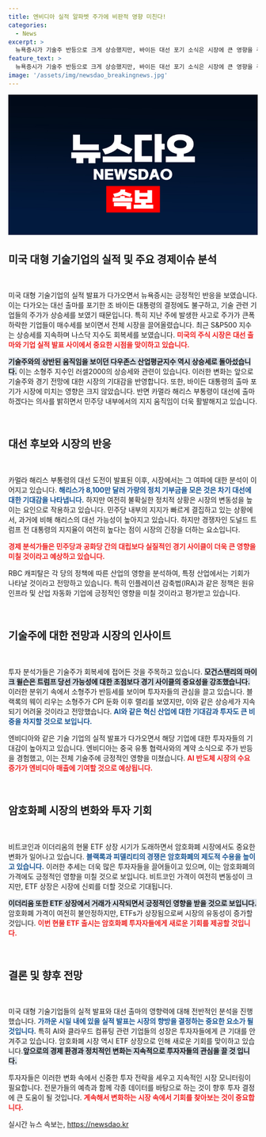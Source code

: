 ```yaml
---
title: 엔비디아 실적 알파벳 주가에 비판적 영향 미친다!
categories:
  - News
excerpt: >
  뉴욕증시가 기술주 반등으로 크게 상승했지만, 바이든 대선 포기 소식은 시장에 큰 영향을 주지 않았다. 카멀라 해리스가 민주당 후보로 나서며 정국이 급변하고, AI 기업들의 실적 기대감이 주목받고 있다.
feature_text: >
  뉴욕증시가 기술주 반등으로 크게 상승했지만, 바이든 대선 포기 소식은 시장에 큰 영향을 주지 않았다. 카멀라 해리스가 민주당 후보로 나서며 정국이 급변하고, AI 기업들의 실적 기대감이 주목받고 있다.
image: '/assets/img/newsdao_breakingnews.jpg'
---
```


<p><img src="/assets/img/newsdao_breakingnews.jpg" alt="koreaapp 속보" /></p>

<h2>미국 대형 기술기업의 실적 및 주요 경제이슈 분석</h2>

<p data-ke-size="size16">&nbsp;</p>

<p>미국 대형 기술기업의 실적 발표가 다가오면서 뉴욕증시는 긍정적인 반응을 보였습니다. 이는 다가오는 대선 출마를 포기한 조 바이든 대통령의 결정에도 불구하고, 기술 관련 기업들의 주가가 상승세를 보였기 때문입니다. 특히 지난 주에 발생한 사고로 주가가 큰폭 하락한 기업들이 매수세를 보이면서 전체 시장을 끌어올렸습니다. 최근 S&amp;P500 지수는 상승세를 지속하며 나스닥 지수도 회복세를 보였습니다. <b><span style="color: #ee2323;">미국의 주식 시장은 대선 출마와 기업 실적 발표 사이에서 중요한 시점을 맞이하고 있습니다.</span></b></p>

<p><b><span style="background-color: #21538527;">기술주와의 상반된 움직임을 보이던 다우존스 산업평균지수 역시 상승세로 돌아섰습니다.</span></b> 이는 소형주 지수인 러셀2000의 상승세와 관련이 있습니다. 이러한 변화는 앞으로 기술주와 경기 전망에 대한 시장의 기대감을 반영합니다. 또한, 바이든 대통령의 출마 포기가 시장에 미치는 영향은 크지 않았습니다. 반면 카멀라 해리스 부통령이 대선에 출마하겠다는 의사를 밝히면서 민주당 내부에서의 지지 움직임이 더욱 활발해지고 있습니다.</p>

<p data-ke-size="size16">&nbsp;</p> 

<h2>대선 후보와 시장의 반응</h2>

<p data-ke-size="size16">&nbsp;</p>

<p>카멀라 해리스 부통령의 대선 도전이 발표된 이후, 시장에서는 그 여파에 대한 분석이 이어지고 있습니다. <b><span style="color: #1a5490;">해리스가 8,100만 달러 가량의 정치 기부금을 모은 것은 차기 대선에 대한 기대감을 나타냅니다.</span></b> 하지만 여전히 불확실한 정치적 상황은 시장의 변동성을 높이는 요인으로 작용하고 있습니다. 민주당 내부의 지지가 빠르게 결집하고 있는 상황에서, 과거에 비해 해리스의 대선 가능성이 높아지고 있습니다. 하지만 경쟁자인 도널드 트럼프 전 대통령의 지지율이 여전히 높다는 점이 시장의 긴장을 더하는 요소입니다.</p>

<p><b><span style="color: #ee2323;">경제 분석가들은 민주당과 공화당 간의 대립보다 실질적인 경기 사이클이 더욱 큰 영향을 미칠 것이라고 예상하고 있습니다.</span></b></p>

<p>RBC 캐피탈은 각 당의 정책에 따른 산업의 영향을 분석하여, 특정 산업에서는 기회가 나타날 것이라고 전망하고 있습니다. 특히 인플레이션 감축법(IRA)과 같은 정책은 원유 인프라 및 산업 자동화 기업에 긍정적인 영향을 미칠 것이라고 평가받고 있습니다.</p>

<p data-ke-size="size16">&nbsp;</p> 

<h2>기술주에 대한 전망과 시장의 인사이트</h2>

<p data-ke-size="size16">&nbsp;</p>

<p>투자 분석가들은 기술주가 회복세에 접어든 것을 주목하고 있습니다. <b><span style="background-color: #21538527;">모건스탠리의 마이크 윌슨은 트럼프 당선 가능성에 대한 초점보다 경기 사이클의 중요성을 강조했습니다.</span></b> 이러한 분위기 속에서 소형주가 반등세를 보이며 투자자들의 관심을 끌고 있습니다. 블랙록의 웨이 리우는 소형주가 CPI 둔화 이후 랠리를 보였지만, 이와 같은 상승세가 지속되기 어려울 것이라고 전망했습니다. <b><span style="color: #1a5490;">AI와 같은 혁신 산업에 대한 기대감과 투자도 큰 비중을 차지할 것으로 보입니다.</span></b></p>

<p>엔비디아와 같은 기술 기업의 실적 발표가 다가오면서 해당 기업에 대한 투자자들의 기대감이 높아지고 있습니다. 엔비디아는 중국 유통 협력사와의 계약 소식으로 주가 반등을 경험했고, 이는 전체 기술주에 긍정적인 영향을 미쳤습니다. <b><span style="color: #ee2323;">AI 반도체 시장의 수요 증가가 엔비디아 매출에 기여할 것으로 예상됩니다.</span></b> </p>

<p data-ke-size="size16">&nbsp;</p> 

<h2>암호화폐 시장의 변화와 투자 기회</h2>

<p data-ke-size="size16">&nbsp;</p>

<p>비트코인과 이더리움의 현물 ETF 상장 시기가 도래하면서 암호화폐 시장에서도 중요한 변화가 일어나고 있습니다. <b><span style="color: #1a5490;">블랙록과 피델리티의 경쟁은 암호화폐의 제도적 수용을 높이고 있습니다.</span></b> 이러한 추세는 더욱 많은 투자자들을 끌어들이고 있으며, 이는 암호화폐의 가격에도 긍정적인 영향을 미칠 것으로 보입니다. 비트코인 가격이 여전히 변동성이 크지만, ETF 상장은 시장에 신뢰를 더할 것으로 기대됩니다.</p>

<p><b><span style="background-color: #21538527;">이더리움 또한 ETF 상장에서 거래가 시작되면서 긍정적인 영향을 받을 것으로 보입니다.</span></b> 암호화폐 가격이 여전히 불안정하지만, ETFs가 상장됨으로써 시장의 유동성이 증가할 것입니다. <b><span style="color: #ee2323;">이번 현물 ETF 출시는 암호화폐 투자자들에게 새로운 기회를 제공할 것입니다.</span></b></p>

<p data-ke-size="size16">&nbsp;</p> 

<h2>결론 및 향후 전망</h2>

<p data-ke-size="size16">&nbsp;</p>

<p>미국 대형 기술기업들의 실적 발표와 대선 출마의 영향력에 대해 전반적인 분석을 진행했습니다. <b><span style="color: #1a5490;">가까운 시일 내에 있을 실적 발표는 시장의 향방을 결정하는 중요한 요소가 될 것입니다.</span></b> 특히 AI와 클라우드 컴퓨팅 관련 기업들의 성장은 투자자들에게 큰 기대를 안겨주고 있습니다. 암호화폐 시장 역시 ETF 상장으로 인해 새로운 기회를 맞이하고 있습니다.<b><span style="background-color: #21538527;">앞으로의 경제 환경과 정치적인 변화는 지속적으로 투자자들의 관심을 끌 것 입니다.</span></b></p>

<p>투자자들은 이러한 변화 속에서 신중한 투자 전략을 세우고 지속적인 시장 모니터링이 필요합니다. 전문가들의 예측과 함께 각종 데이터를 바탕으로 하는 것이 향후 투자 결정에 큰 도움이 될 것입니다. <b><span style="color: #ee2323;">계속해서 변화하는 시장 속에서 기회를 찾아보는 것이 중요합니다.</span></b></p>
실시간 뉴스 속보는, <a href="https://newsdao.kr" rel="dofollow">https://newsdao.kr</a>


